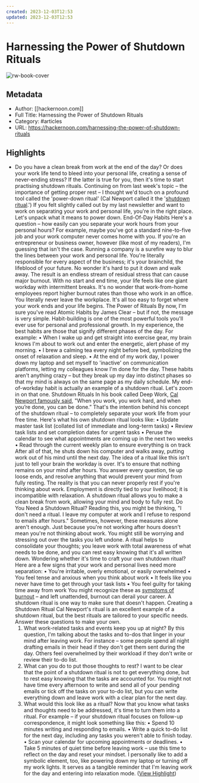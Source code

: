 ```yaml
---
created: 2023-12-03T12:53
updated: 2023-12-03T12:53
---
```

# Harnessing the Power of Shutdown Rituals

![rw-book-cover](https://hackernoon.imgix.net/images/sRDNsyX0c4TCCEJoPDTSzoNbnUD3-us93pt2.jpeg?mark-pad=0&mark=http://hackernoon.imgix.net/HackerNoon%20Rounded%20Horizontal.png?w=400)

## Metadata
- Author: [[hackernoon.com]]
- Full Title: Harnessing the Power of Shutdown Rituals
- Category: #articles
- URL: https://hackernoon.com/harnessing-the-power-of-shutdown-rituals

## Highlights
- Do you have a clean break from work at the end of the day? Or does your work life tend to bleed into your personal life, creating a sense of never-ending stress? If the latter is true for you, then it's time to start practising shutdown rituals.
  Continuing on from last week's topic – the importance of getting proper rest – I thought we'd touch on a profound tool called the 'power-down ritual' (Cal Newport called it the '[shutdown ritual](https://www.calnewport.com/blog/2009/06/08/drastically-reduce-stress-with-a-work-shutdown-ritual/?ref=hackernoon.com).')
  If you felt slightly called out by my last newsletter and want to work on separating your work and personal life, you're in the right place. Let's unpack what it means to power down.
  End-Of-Day Habits
  Here's a question – how easily can you separate your work hours from your personal hours? For example, maybe you've got a standard nine-to-five job and your work computer never comes home with you. If you're an entrepreneur or business owner, however (like most of my readers), I'm guessing that isn't the case.
  Running a company is a surefire way to blur the lines between your work and personal life. You're literally responsible for every aspect of the business; it's your brainchild, the lifeblood of your future. No wonder it's hard to put it down and walk away.
  The result is an endless stream of residual stress that can cause major burnout. With no start and end time, your life feels like one giant workday with intermittent breaks.
  It's no wonder that work-from-home employees report higher burnout rates than those who work in an office. You literally never leave the workplace. It's all too easy to forget where your work ends and your life begins.
  The Power of Rituals
  By now, I'm sure you've read Atomic Habits by James Clear – but if not, the message is very simple. Habit-building is one of the most powerful tools you'll ever use for personal and professional growth.
  In my experience, the best habits are those that signify different phases of the day. For example:
  • When I wake up and get straight into exercise gear, my brain knows I'm about to work out and enter the energetic, alert phase of my morning.
  • I brew a calming tea every night before bed, symbolizing the onset of relaxation and sleep.
  • At the end of my work day, I power down my laptop and set myself to 'inactive' on communication platforms, letting my colleagues know I'm done for the day.
  These habits aren't anything crazy – but they break up my day into distinct phases so that my mind is always on the same page as my daily schedule.
  My end-of-workday habit is actually an example of a shutdown ritual. Let's zoom in on that one.
  Shutdown Rituals
  In his book called Deep Work, [Cal Newport famously said](https://www.tannermilne.co/blog/shutdown-ritual?ref=hackernoon.com), "When you work, you work hard, and when you’re done, you can be done.” That's the intention behind his concept of the shutdown ritual – to completely separate your work life from your free time.
  Here's what his own shutdown ritual looks like:
  • Update master task list (collated list of immediate and long-term tasks)
  • Review task lists and set completion dates for urgent tasks
  • Peruse the calendar to see what appointments are coming up in the next two weeks
  • Read through the current weekly plan to ensure everything is on track
  After all of that, he shuts down his computer and walks away, putting work out of his mind until the next day.
  The idea of a ritual like this isn't just to tell your brain the workday is over. It's to ensure that nothing remains on your mind after hours. You answer every question, tie up loose ends, and resolve anything that would prevent your mind from fully resting.
  The reality is that you can never properly rest if you're thinking about work. Employment is directly tied to your livelihood; it is incompatible with relaxation. A shutdown ritual allows you to make a clean break from work, allowing your mind and body to fully rest.
  Do You Need a Shutdown Ritual?
  Reading this, you might be thinking, "I don't need a ritual. I leave my computer at work and I refuse to respond to emails after hours."
  Sometimes, however, these measures alone aren't enough. Just because you're not working after hours doesn't mean you're not thinking about work. You might still be worrying and stressing out over the tasks you left undone.
  A ritual helps to consolidate your thoughts; you leave work with total awareness of what needs to be done, and you can rest easy knowing that it's all written down.
  Wondering whether it's time to craft your own shutdown ritual? Here are a few signs that your work and personal lives need more separation:
  • You're irritable, overly emotional, or easily overwhelmed
  • You feel tense and anxious when you think about work
  • It feels like you never have time to get through your task lists
  • You feel guilty for taking time away from work
  You might recognize these as [symptoms of burnout](https://www.helpguide.org/articles/stress/burnout-prevention-and-recovery.htm?ref=hackernoon.com) – and left unattended, burnout can derail your career. A shutdown ritual is one way to make sure that doesn't happen.
  Creating a Shutdown Ritual
  Cal Newport's ritual is an excellent example of a shutdown ritual, but the best rituals are tailored to your specific needs. Answer these questions to make your own.
  1. What work-related tasks and events keep you up at night?
  By this question, I'm talking about the tasks and to-dos that linger in your mind after leaving work. For instance – some people spend all night drafting emails in their head if they don't get them sent during the day. Others feel overwhelmed by their workload if they don't write or review their to-do list.
  2. What can you do to put those thoughts to rest?
  I want to be clear that the point of a shutdown ritual is not to get everything done, but to rest easy knowing that the tasks are accounted for. You might not have time every afternoon to write and send all of your pending emails or tick off the tasks on your to-do list, but you can write everything down and leave work with a clear plan for the next day.
  3. What would this look like as a ritual?
  Now that you know what tasks and thoughts need to be addressed, it's time to turn them into a ritual. For example – if your shutdown ritual focuses on follow-up correspondence, it might look something like this:
  • Spend 10 minutes writing and responding to emails.
  • Write a quick to-do list for the next day, including any tasks you weren't able to finish today.
  • Scan your calendar for upcoming appointments or deadlines.
  • Take 5 minutes of quiet time before leaving work – use this time to reflect on the day and reset your mindset.
  I personally like to add a symbolic element, too, like powering down my laptop or turning off my work lights. It serves as a tangible reminder that I'm leaving work for the day and entering into relaxation mode. ([View Highlight](https://read.readwise.io/read/01hbf3q6fk6p2nw94zsbrcsknd))
